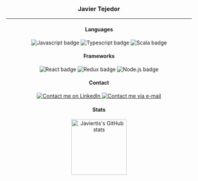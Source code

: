 <div align="center">
  <h3>Javier Tejedor</h3>

  <hr />

  <h4>Languages</h4>

  <img
    alt="Javascript badge"
    src="https://img.shields.io/badge/JavaScript-323330?style=for-the-badge&logo=javascript&logoColor=F7DF1E"
  />
  <img
    alt="Typescript badge"
    src="https://img.shields.io/badge/TypeScript-007ACC?style=for-the-badge&logo=typescript&logoColor=white"
  />
  <img
    alt="Scala badge"
    src="https://img.shields.io/badge/Scala-DC322F?style=for-the-badge&logo=scala&logoColor=white"
  />
  

  <h4>Frameworks</h4>

  <img
    alt="React badge"
    src="https://img.shields.io/badge/Angular-DC322F?style=for-the-badge&logo=angular&logoColor=white"
  />
  <img
    alt="Redux badge"
    src="https://img.shields.io/badge/Redux-593D88?style=for-the-badge&logo=redux&logoColor=white"
  />
  <img
    alt="Node.js badge"
    src="https://img.shields.io/badge/Node.js-339933?style=for-the-badge&logo=nodedotjs&logoColor=white"
  />

  <h4>Contact</h4>

  <a href="https://linkedin.com/in/javier-tejedor/">
    <img
      alt="Contact me on LinkedIn"
      src="https://img.shields.io/badge/LinkedIn-0077B5?style=for-the-badge&logo=linkedin&logoColor=white"
    />
  </a>
  <a href="mailto:contacto@javiertejedor.xyz">
    <img
      alt="Contact me via e-mail"
      src="https://img.shields.io/badge/Email-D14836?style=for-the-badge&logo=gmail&logoColor=white"
    />
  </a>

  <h4>Stats</h4>

  <img
    height="150"
    alt="Javiertis's GitHub stats"
    src="https://javiertis-readme.vercel.app/api?username=Javiertis&theme=personal_theme&&show_icons=true&count_private=true"
  />
</div>
